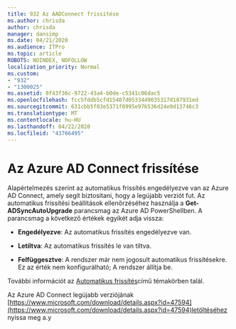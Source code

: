 ```yaml
---
title: 932 Az AADConnect frissítése
ms.author: chrisda
author: chrisda
manager: dansimp
ms.date: 04/21/2020
ms.audience: ITPro
ms.topic: article
ROBOTS: NOINDEX, NOFOLLOW
localization_priority: Normal
ms.custom:
- "932"
- "1300025"
ms.assetid: 8f43f36c-9722-43a4-b0de-c5341c06dac5
ms.openlocfilehash: fcc5fddb5cfd15407d0533449035317d187931ed
ms.sourcegitcommit: 631cbb5f03e5371f0995e976536d24e9d13746c3
ms.translationtype: MT
ms.contentlocale: hu-HU
ms.lasthandoff: 04/22/2020
ms.locfileid: "43766495"
---
```

# <a name="upgrade-azure-ad-connect"></a>Az Azure AD Connect frissítése

Alapértelmezés szerint az automatikus frissítés engedélyezve van az Azure AD Connect, amely segít biztosítani, hogy a legújabb verziót fut. Az automatikus frissítési beállítások ellenőrzéséhez használja a **Get-ADSyncAutoUpgrade** parancsmag az Azure AD PowerShellben. A parancsmag a következő értékek egyikét adja vissza:

- **Engedélyezve**: Az automatikus frissítés engedélyezve van.

- **Letiltva**: Az automatikus frissítés le van tiltva.

- **Felfüggesztve**: A rendszer már nem jogosult automatikus frissítésekre. Ez az érték nem konfigurálható; A rendszer állítja be.

További információt az [Automatikus frissítés](https://docs.microsoft.com/azure/active-directory/connect/active-directory-aadconnect-feature-automatic-upgrade)című témakörben talál.

Az Azure AD Connect legújabb verziójának [https://www.microsoft.com/download/details.aspx?id=47594](https://www.microsoft.com/download/details.aspx?id=47594)letöltéséhez nyissa meg a.y
